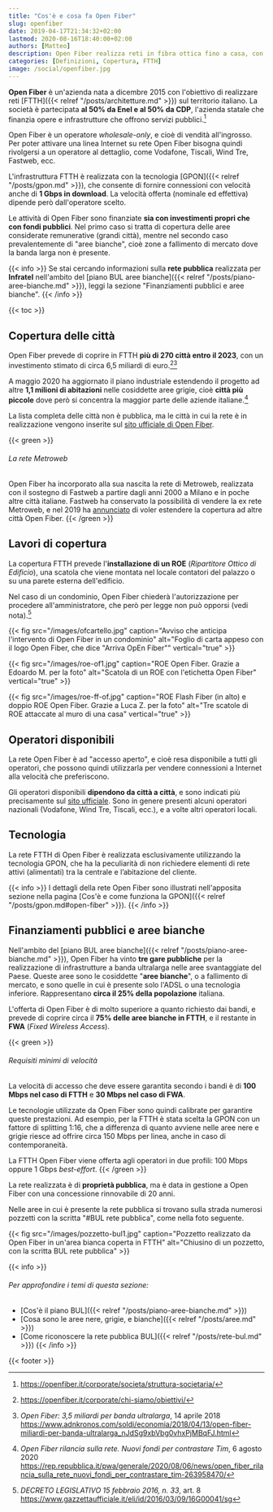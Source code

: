 ```yaml
---
title: "Cos'è e cosa fa Open Fiber"
slug: openfiber
date: 2019-04-17T21:34:32+02:00
lastmod: 2020-08-16T18:40:00+02:00
authors: [Matteo]
description: Open Fiber realizza reti in fibra ottica fino a casa, con l'obiettivo di coprire centinaia di città e migliaia di piccoli comuni entro il 2023.
categories: [Definizioni, Copertura, FTTH]
image: /social/openfiber.jpg
---
```


**Open Fiber** è un'azienda nata a dicembre 2015 con l'obiettivo di realizzare reti [FTTH]({{< relref "/posts/architetture.md" >}}) sul territorio italiano. La società è partecipata **al 50% da Enel e al 50% da CDP**, l'azienda statale che finanzia opere e infrastrutture che offrono servizi pubblici.[^of1]

Open Fiber è un operatore *wholesale-only*, e cioè di vendità all'ingrosso. Per poter attivare una linea Internet su rete Open Fiber bisogna quindi rivolgersi a un operatore al dettaglio, come Vodafone, Tiscali, Wind Tre, Fastweb, ecc.

L'infrastruttura FTTH è realizzata con la tecnologia [GPON]({{< relref "/posts/gpon.md" >}}), che consente di fornire connessioni con velocità anche di **1 Gbps in download**. La velocità offerta (nominale ed effettiva) dipende però dall'operatore scelto.

Le attività di Open Fiber sono finanziate **sia con investimenti propri che con fondi pubblici**. Nel primo caso si tratta di copertura delle aree considerate remunerative (grandi città), mentre nel secondo caso prevalentemente di "aree bianche", cioè zone a fallimento di mercato dove la banda larga non è presente.

{{< info >}}
Se stai cercando informazioni sulla **rete pubblica** realizzata per **Infratel** nell'ambito del [piano BUL aree bianche]({{< relref "/posts/piano-aree-bianche.md" >}}), leggi la sezione "Finanziamenti pubblici e aree bianche".
{{< /info >}}

{{< toc >}}

## Copertura delle città

Open Fiber prevede di coprire in FTTH **più di 270 città entro il 2023**, con un investimento stimato di circa 6,5 miliardi di euro.[^of2][^adnk]

A maggio 2020 ha aggiornato il piano industriale estendendo il progetto ad altre **1,1 milioni di abitazioni** nelle cosiddette aree grigie, cioè **città più piccole** dove però si concentra la maggior parte delle aziende italiane.[^grigie]

La lista completa delle città non è pubblica, ma le città in cui la rete è in realizzazione vengono inserite sul [sito ufficiale di Open Fiber](https://openfiber.it/it).

{{< green >}}
###### La rete Metroweb

Open Fiber ha incorporato alla sua nascita la rete di Metroweb, realizzata con il sostegno di Fastweb a partire dagli anni 2000 a Milano e in poche altre città italiane. Fastweb ha conservato la possibilità di vendere la ex rete Metroweb, e nel 2019 ha [annunciato](https://www.fastweb.it/corporate/media/comunicati-stampa/fastweb-e-open-fiber-accordo-per-l-utilizzo-da-parte-di-fastweb-delle-connessioni-ftth-di-open-fiber-e-l-accesso-reciproco-alle-rispettive-infrastrutture-di-rete/) di voler estendere la copertura ad altre città Open Fiber.
{{< /green >}}

## Lavori di copertura

La copertura FTTH prevede l'**installazione di un ROE** (*Ripartitore Ottico di Edificio*), una scatola che viene montata nel locale contatori del palazzo o su una parete esterna dell'edificio.

Nel caso di un condominio, Open Fiber chiederà l'autorizzazione per procedere all'amministratore, che però per legge non può opporsi (vedi nota).[^legge]

{{< fig src="/images/ofcartello.jpg" caption="Avviso che anticipa l'intervento di Open Fiber in un condominio" alt="Foglio di carta appeso con il logo Open Fiber, che dice \"Arriva OpEn Fiber\"" vertical="true" >}}

{{< fig src="/images/roe-of1.jpg" caption="ROE Open Fiber. Grazie a Edoardo M. per la foto" alt="Scatola di un ROE con l'etichetta Open Fiber" vertical="true" >}}

{{< fig src="/images/roe-ff-of.jpg" caption="ROE Flash Fiber (in alto) e doppio ROE Open Fiber. Grazie a Luca Z. per la foto" alt="Tre scatole di ROE attaccate al muro di una casa" vertical="true" >}}

## Operatori disponibili

La rete Open Fiber è ad "accesso aperto", e cioè resa disponibile a tutti gli operatori, che possono quindi utilizzarla per vendere connessioni a Internet alla velocità che preferiscono.

Gli operatori disponibili **dipendono da città a città**, e sono indicati più precisamente sul [sito ufficiale](https://openfiber.it/it). Sono in genere presenti alcuni operatori nazionali (Vodafone, Wind Tre, Tiscali, ecc.), e a volte altri operatori locali.

## Tecnologia

La rete FTTH di Open Fiber è realizzata esclusivamente utilizzando la tecnologia GPON, che ha la peculiarità di non richiedere elementi di rete attivi (alimentati) tra la centrale e l’abitazione del cliente.

{{< info >}}
I dettagli della rete Open Fiber sono illustrati nell'apposita sezione nella pagina [Cos'è e come funziona la GPON]({{< relref "/posts/gpon.md#open-fiber" >}}).
{{< /info >}}

## Finanziamenti pubblici e aree bianche

Nell'ambito del [piano BUL aree bianche]({{< relref "/posts/piano-aree-bianche.md" >}}), Open Fiber ha vinto **tre gare pubbliche** per la realizzazione di infrastrutture a banda ultralarga nelle aree svantaggiate del Paese. Queste aree sono le cosiddette "**aree bianche**", o a fallimento di mercato, e sono quelle in cui è presente solo l'ADSL o una tecnologia inferiore. Rappresentano **circa il 25% della popolazione** italiana.

L'offerta di Open Fiber è di molto superiore a quanto richiesto dai bandi, e prevede di coprire circa il **75% delle aree bianche in FTTH**, e il restante in **FWA** (*Fixed Wireless Access*).

{{< green >}}
###### Requisiti minimi di velocità
La velocità di accesso che deve essere garantita secondo i bandi è di **100 Mbps nel caso di FTTH** e **30 Mbps nel caso di FWA**.

Le tecnologie utilizzate da Open Fiber sono quindi calibrate per garantire queste prestazioni. Ad esempio, per la FTTH è stata scelta la GPON con un fattore di splitting 1:16, che a differenza di quanto avviene nelle aree nere e grigie riesce ad offrire circa 150 Mbps per linea, anche in caso di contemporaneità.

La FTTH Open Fiber viene offerta agli operatori in due profili: 100 Mbps oppure 1 Gbps *best-effort*.
{{< /green >}}

La rete realizzata è di **proprietà pubblica**, ma è data in gestione a Open Fiber con una concessione rinnovabile di 20 anni.

Nelle aree in cui è presente la rete pubblica si trovano sulla strada numerosi pozzetti con la scritta "#BUL rete pubblica", come nella foto seguente.

{{< fig src="/images/pozzetto-bul1.jpg" caption="Pozzetto realizzato da Open Fiber in un'area bianca coperta in FTTH" alt="Chiusino di un pozzetto, con la scritta BUL rete pubblica" >}}

{{< info >}}
###### Per approfondire i temi di questa sezione:
- [Cos'è il piano BUL]({{< relref "/posts/piano-aree-bianche.md" >}})
- [Cosa sono le aree nere, grigie, e bianche]({{< relref "/posts/aree.md" >}})
- [Come riconoscere la rete pubblica BUL]({{< relref "/posts/rete-bul.md" >}})
{{< /info >}}

{{< footer >}}

[^of1]: https://openfiber.it/corporate/societa/struttura-societaria/
[^of2]: https://openfiber.it/corporate/chi-siamo/obiettivi/
[^adnk]: *Open Fiber: 3,5 miliardi per banda ultralarga*, 14 aprile 2018 https://www.adnkronos.com/soldi/economia/2018/04/13/open-fiber-miliardi-per-banda-ultralarga_nJdSg9xbVbg0vhxPjMBqFJ.html
[^grigie]: *Open Fiber rilancia sulla rete. Nuovi fondi per contrastare Tim*, 6 agosto 2020 https://rep.repubblica.it/pwa/generale/2020/08/06/news/open_fiber_rilancia_sulla_rete_nuovi_fondi_per_contrastare_tim-263958470/
[^legge]: *DECRETO LEGISLATIVO 15 febbraio 2016, n. 33*, art. 8 https://www.gazzettaufficiale.it/eli/id/2016/03/09/16G00041/sg
